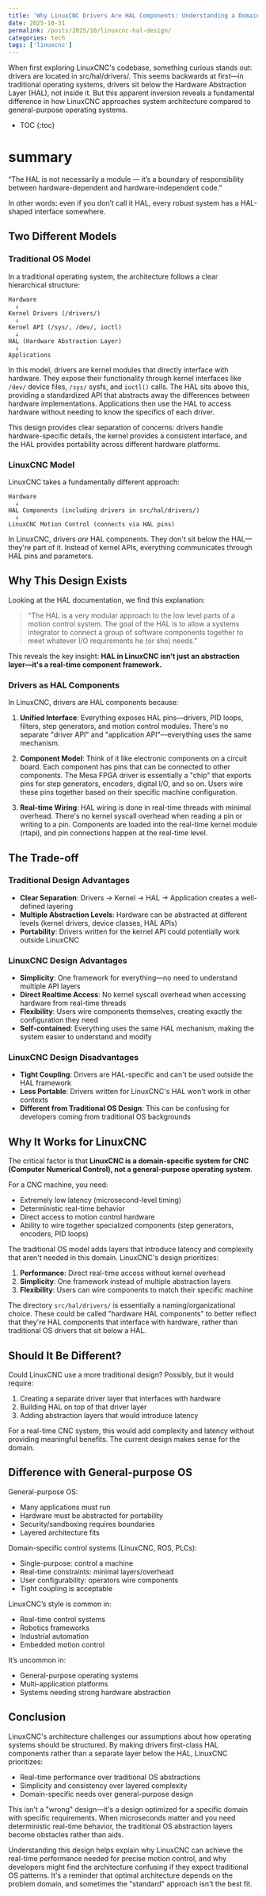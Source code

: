 ```yaml
---
title: 'Why LinuxCNC Drivers Are HAL Components: Understanding a Domain-Specific Architecture'
date: 2025-10-31
permalink: /posts/2025/10/linuxcnc-hal-design/
categories: tech
tags: ['linuxcnc']
---
```


When first exploring LinuxCNC's codebase, something curious stands out: drivers are located in src/hal/drivers/. This seems backwards at first—in traditional operating systems, drivers sit below the Hardware Abstraction Layer (HAL), not inside it. But this apparent inversion reveals a fundamental difference in how LinuxCNC approaches system architecture compared to general-purpose operating systems.

* TOC
{:toc}

# summary

“The HAL is not necessarily a module — it’s a boundary of responsibility between hardware-dependent and hardware-independent code.”

In other words:
even if you don’t call it HAL, every robust system has a HAL-shaped interface somewhere.

## Two Different Models

### Traditional OS Model

In a traditional operating system, the architecture follows a clear hierarchical structure:

```
Hardware
  ↓
Kernel Drivers (/drivers/) 
  ↓
Kernel API (/sys/, /dev/, ioctl)
  ↓
HAL (Hardware Abstraction Layer)
  ↓
Applications
```

In this model, drivers are kernel modules that directly interface with hardware. They expose their functionality through kernel interfaces like `/dev/` device files, `/sys/` sysfs, and `ioctl()` calls. The HAL sits above this, providing a standardized API that abstracts away the differences between hardware implementations. Applications then use the HAL to access hardware without needing to know the specifics of each driver.

This design provides clear separation of concerns: drivers handle hardware-specific details, the kernel provides a consistent interface, and the HAL provides portability across different hardware platforms.

### LinuxCNC Model

LinuxCNC takes a fundamentally different approach:

```
Hardware
  ↓
HAL Components (including drivers in src/hal/drivers/)
  ↓
LinuxCNC Motion Control (connects via HAL pins)
```

In LinuxCNC, drivers *are* HAL components. They don't sit below the HAL—they're part of it. Instead of kernel APIs, everything communicates through HAL pins and parameters.

## Why This Design Exists

Looking at the HAL documentation, we find this explanation:

> "The HAL is a very modular approach to the low level parts of a motion control system. The goal of the HAL is to allow a systems integrator to connect a group of software components together to meet whatever I/O requirements he (or she) needs."

This reveals the key insight: **HAL in LinuxCNC isn't just an abstraction layer—it's a real-time component framework.**

### Drivers as HAL Components

In LinuxCNC, drivers are HAL components because:

1. **Unified Interface**: Everything exposes HAL pins—drivers, PID loops, filters, step generators, and motion control modules. There's no separate "driver API" and "application API"—everything uses the same mechanism.

2. **Component Model**: Think of it like electronic components on a circuit board. Each component has pins that can be connected to other components. The Mesa FPGA driver is essentially a "chip" that exports pins for step generators, encoders, digital I/O, and so on. Users wire these pins together based on their specific machine configuration.

3. **Real-time Wiring**: HAL wiring is done in real-time threads with minimal overhead. There's no kernel syscall overhead when reading a pin or writing to a pin. Components are loaded into the real-time kernel module (rtapi), and pin connections happen at the real-time level.

## The Trade-off

### Traditional Design Advantages

- **Clear Separation**: Drivers → Kernel → HAL → Application creates a well-defined layering
- **Multiple Abstraction Levels**: Hardware can be abstracted at different levels (kernel drivers, device classes, HAL APIs)
- **Portability**: Drivers written for the kernel API could potentially work outside LinuxCNC

### LinuxCNC Design Advantages

- **Simplicity**: One framework for everything—no need to understand multiple API layers
- **Direct Realtime Access**: No kernel syscall overhead when accessing hardware from real-time threads
- **Flexibility**: Users wire components themselves, creating exactly the configuration they need
- **Self-contained**: Everything uses the same HAL mechanism, making the system easier to understand and modify

### LinuxCNC Design Disadvantages

- **Tight Coupling**: Drivers are HAL-specific and can't be used outside the HAL framework
- **Less Portable**: Drivers written for LinuxCNC's HAL won't work in other contexts
- **Different from Traditional OS Design**: This can be confusing for developers coming from traditional OS backgrounds

## Why It Works for LinuxCNC

The critical factor is that **LinuxCNC is a domain-specific system for CNC (Computer Numerical Control), not a general-purpose operating system**.

For a CNC machine, you need:
- Extremely low latency (microsecond-level timing)
- Deterministic real-time behavior
- Direct access to motion control hardware
- Ability to wire together specialized components (step generators, encoders, PID loops)

The traditional OS model adds layers that introduce latency and complexity that aren't needed in this domain. LinuxCNC's design prioritizes:

1. **Performance**: Direct real-time access without kernel overhead
2. **Simplicity**: One framework instead of multiple abstraction layers
3. **Flexibility**: Users can wire components to match their specific machine

The directory `src/hal/drivers/` is essentially a naming/organizational choice. These could be called "hardware HAL components" to better reflect that they're HAL components that interface with hardware, rather than traditional OS drivers that sit below a HAL.

## Should It Be Different?

Could LinuxCNC use a more traditional design? Possibly, but it would require:

1. Creating a separate driver layer that interfaces with hardware
2. Building HAL on top of that driver layer
3. Adding abstraction layers that would introduce latency

For a real-time CNC system, this would add complexity and latency without providing meaningful benefits. The current design makes sense for the domain.

## Difference with General-purpose OS

General-purpose OS:
- Many applications must run
- Hardware must be abstracted for portability
- Security/sandboxing requires boundaries
- Layered architecture fits

Domain-specific control systems (LinuxCNC, ROS, PLCs):
- Single-purpose: control a machine
- Real-time constraints: minimal layers/overhead
- User configurability: operators wire components
- Tight coupling is acceptable

LinuxCNC’s style is common in:
- Real-time control systems
- Robotics frameworks
- Industrial automation
- Embedded motion control

It’s uncommon in:
- General-purpose operating systems
- Multi-application platforms
- Systems needing strong hardware abstraction

## Conclusion

LinuxCNC's architecture challenges our assumptions about how operating systems should be structured. By making drivers first-class HAL components rather than a separate layer below the HAL, LinuxCNC prioritizes:

- Real-time performance over traditional OS abstractions
- Simplicity and consistency over layered complexity
- Domain-specific needs over general-purpose design

This isn't a "wrong" design—it's a design optimized for a specific domain with specific requirements. When microseconds matter and you need deterministic real-time behavior, the traditional OS abstraction layers become obstacles rather than aids.

Understanding this design helps explain why LinuxCNC can achieve the real-time performance needed for precise motion control, and why developers might find the architecture confusing if they expect traditional OS patterns. It's a reminder that optimal architecture depends on the problem domain, and sometimes the "standard" approach isn't the best fit.

